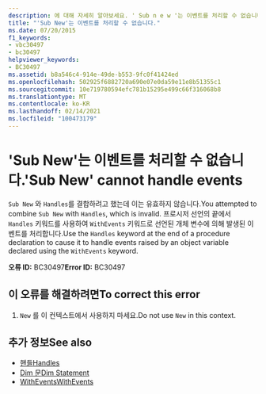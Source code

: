 ```yaml
---
description: 에 대해 자세히 알아보세요. ' Sub n e w '는 이벤트를 처리할 수 없습니다.
title: "'Sub New'는 이벤트를 처리할 수 없습니다."
ms.date: 07/20/2015
f1_keywords:
- vbc30497
- bc30497
helpviewer_keywords:
- BC30497
ms.assetid: b8a546c4-914e-49de-b553-9fc0f41424ed
ms.openlocfilehash: 502925f6882720a690e07e0da59e11e8b51355c1
ms.sourcegitcommit: 10e719780594efc781b15295e499c66f316068b8
ms.translationtype: MT
ms.contentlocale: ko-KR
ms.lasthandoff: 02/14/2021
ms.locfileid: "100473179"
---
```

# <a name="sub-new-cannot-handle-events"></a><span data-ttu-id="e952e-103">'Sub New'는 이벤트를 처리할 수 없습니다.</span><span class="sxs-lookup"><span data-stu-id="e952e-103">'Sub New' cannot handle events</span></span>

<span data-ttu-id="e952e-104">`Sub New` 와 `Handles`를 결합하려고 했는데 이는 유효하지 않습니다.</span><span class="sxs-lookup"><span data-stu-id="e952e-104">You attempted to combine `Sub New` with `Handles`, which is invalid.</span></span> <span data-ttu-id="e952e-105">프로시저 선언의 끝에서 `Handles` 키워드를 사용하여 `WithEvents` 키워드로 선언된 개체 변수에 의해 발생된 이벤트를 처리합니다.</span><span class="sxs-lookup"><span data-stu-id="e952e-105">Use the `Handles` keyword at the end of a procedure declaration to cause it to handle events raised by an object variable declared using the `WithEvents` keyword.</span></span>  
  
 <span data-ttu-id="e952e-106">**오류 ID:** BC30497</span><span class="sxs-lookup"><span data-stu-id="e952e-106">**Error ID:** BC30497</span></span>  
  
## <a name="to-correct-this-error"></a><span data-ttu-id="e952e-107">이 오류를 해결하려면</span><span class="sxs-lookup"><span data-stu-id="e952e-107">To correct this error</span></span>  
  
1. <span data-ttu-id="e952e-108">`New` 를 이 컨텍스트에서 사용하지 마세요.</span><span class="sxs-lookup"><span data-stu-id="e952e-108">Do not use `New` in this context.</span></span>  
  
## <a name="see-also"></a><span data-ttu-id="e952e-109">추가 정보</span><span class="sxs-lookup"><span data-stu-id="e952e-109">See also</span></span>

- [<span data-ttu-id="e952e-110">핸들</span><span class="sxs-lookup"><span data-stu-id="e952e-110">Handles</span></span>](../language-reference/statements/handles-clause.md)
- [<span data-ttu-id="e952e-111">Dim 문</span><span class="sxs-lookup"><span data-stu-id="e952e-111">Dim Statement</span></span>](../language-reference/statements/dim-statement.md)
- [<span data-ttu-id="e952e-112">WithEvents</span><span class="sxs-lookup"><span data-stu-id="e952e-112">WithEvents</span></span>](../language-reference/modifiers/withevents.md)
